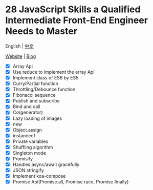 # 28 JavaScript Skills a Qualified Intermediate Front-End Engineer Needs to Master

English | [中文](README-zh_CN.md)

[Website](https://yeyan1996.github.io/practical-javascript/) | [Blog](https://medium.com/javascript-in-plain-english/28-javascript-skills-a-qualified-intermediate-front-end-engineer-needs-to-master-ffed93de3f38)



* [x] Array Api
* [x] Use reduce to implement the array Api
* [x] Implement class of ES6 by ES5
* [x] Curry/Partial function
* [x] Throttling/Debounce function
* [x] Fibonacci sequence
* [x] Publish and subscribe
* [x] Bind and call
* [x] Co(generator)
* [x] Lazy loading of images
* [x] new
* [x] Object.assign
* [x] instanceof
* [x] Private variables
* [x] Shuffling algorithm
* [x] Singleton mode
* [x] Promisify
* [x] Handles async/await gracefully
* [x] JSON.stringify
* [x] Implement koa-compose
* [x] Promise Api(Promise.all, Promise.race, Promise.finally)
